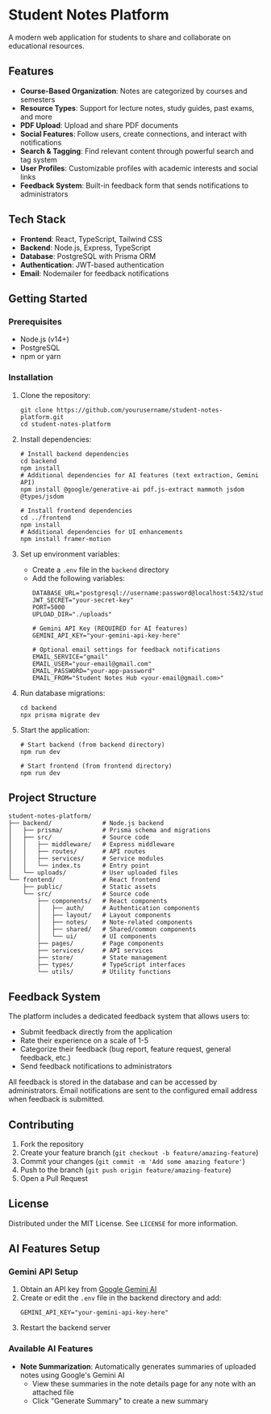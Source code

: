 # Student Notes Platform

A modern web application for students to share and collaborate on educational resources.

## Features

- **Course-Based Organization**: Notes are categorized by courses and semesters
- **Resource Types**: Support for lecture notes, study guides, past exams, and more
- **PDF Upload**: Upload and share PDF documents
- **Social Features**: Follow users, create connections, and interact with notifications
- **Search & Tagging**: Find relevant content through powerful search and tag system
- **User Profiles**: Customizable profiles with academic interests and social links
- **Feedback System**: Built-in feedback form that sends notifications to administrators

## Tech Stack

- **Frontend**: React, TypeScript, Tailwind CSS
- **Backend**: Node.js, Express, TypeScript
- **Database**: PostgreSQL with Prisma ORM
- **Authentication**: JWT-based authentication
- **Email**: Nodemailer for feedback notifications

## Getting Started

### Prerequisites

- Node.js (v14+)
- PostgreSQL
- npm or yarn

### Installation

1. Clone the repository:
   ```
   git clone https://github.com/yourusername/student-notes-platform.git
   cd student-notes-platform
   ```

2. Install dependencies:
   ```
   # Install backend dependencies
   cd backend
   npm install
   # Additional dependencies for AI features (text extraction, Gemini API)
   npm install @google/generative-ai pdf.js-extract mammoth jsdom @types/jsdom

   # Install frontend dependencies
   cd ../frontend
   npm install
   # Additional dependencies for UI enhancements
   npm install framer-motion
   ```

3. Set up environment variables:
   - Create a `.env` file in the `backend` directory
   - Add the following variables:
     ```
     DATABASE_URL="postgresql://username:password@localhost:5432/student_notes_db"
     JWT_SECRET="your-secret-key"
     PORT=5000
     UPLOAD_DIR="./uploads"
     
     # Gemini API Key (REQUIRED for AI features)
     GEMINI_API_KEY="your-gemini-api-key-here" 
     
     # Optional email settings for feedback notifications
     EMAIL_SERVICE="gmail"
     EMAIL_USER="your-email@gmail.com"
     EMAIL_PASSWORD="your-app-password"
     EMAIL_FROM="Student Notes Hub <your-email@gmail.com>"
     ```

4. Run database migrations:
   ```
   cd backend
   npx prisma migrate dev
   ```

5. Start the application:
   ```
   # Start backend (from backend directory)
   npm run dev

   # Start frontend (from frontend directory)
   npm run dev
   ```

## Project Structure

```
student-notes-platform/
├── backend/              # Node.js backend
│   ├── prisma/           # Prisma schema and migrations
│   ├── src/              # Source code
│   │   ├── middleware/   # Express middleware
│   │   ├── routes/       # API routes
│   │   ├── services/     # Service modules
│   │   └── index.ts      # Entry point
│   └── uploads/          # User uploaded files
└── frontend/             # React frontend
    ├── public/           # Static assets
    └── src/              # Source code
        ├── components/   # React components
        │   ├── auth/     # Authentication components
        │   ├── layout/   # Layout components
        │   ├── notes/    # Note-related components
        │   ├── shared/   # Shared/common components
        │   └── ui/       # UI components
        ├── pages/        # Page components
        ├── services/     # API services
        ├── store/        # State management
        ├── types/        # TypeScript interfaces
        └── utils/        # Utility functions
```

## Feedback System

The platform includes a dedicated feedback system that allows users to:

- Submit feedback directly from the application
- Rate their experience on a scale of 1-5
- Categorize their feedback (bug report, feature request, general feedback, etc.)
- Send feedback notifications to administrators

All feedback is stored in the database and can be accessed by administrators. Email notifications are sent to the configured email address when feedback is submitted.

## Contributing

1. Fork the repository
2. Create your feature branch (`git checkout -b feature/amazing-feature`)
3. Commit your changes (`git commit -m 'Add some amazing feature'`)
4. Push to the branch (`git push origin feature/amazing-feature`)
5. Open a Pull Request

## License

Distributed under the MIT License. See `LICENSE` for more information.

## AI Features Setup

### Gemini API Setup
1. Obtain an API key from [Google Gemini AI](https://makersuite.google.com/app/apikey)
2. Create or edit the `.env` file in the backend directory and add:
   ```
   GEMINI_API_KEY="your-gemini-api-key-here"
   ```
3. Restart the backend server

### Available AI Features
- **Note Summarization**: Automatically generates summaries of uploaded notes using Google's Gemini AI
  - View these summaries in the note details page for any note with an attached file
  - Click "Generate Summary" to create a new summary 
